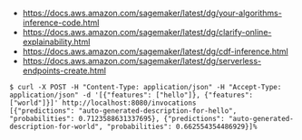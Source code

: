 - https://docs.aws.amazon.com/sagemaker/latest/dg/your-algorithms-inference-code.html
- https://docs.aws.amazon.com/sagemaker/latest/dg/clarify-online-explainability.html
- https://docs.aws.amazon.com/sagemaker/latest/dg/cdf-inference.html
- https://docs.aws.amazon.com/sagemaker/latest/dg/serverless-endpoints-create.html

```
$ curl -X POST -H "Content-Type: application/json" -H "Accept-Type: application/json" -d '[{"features": ["hello"]}, {"features": ["world"]}]' http://localhost:8080/invocations
[{"predictions": "auto-generated-description-for-hello", "probabilities": 0.7123588631337695}, {"predictions": "auto-generated-description-for-world", "probabilities": 0.662554354486929}]%
```